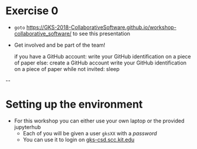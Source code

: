 # Exercise 0

* `goto` https://GKS-2018-CollaborativeSoftware.github.io/workshop-collaborative_software/ to see this presentation
* Get involved and be part of the team!


	if you have a GitHub account:
		write your GitHub identification on a piece of paper
	else:
		create a GitHub account
		write your GitHub identification on a piece of paper
	while not invited:
		sleep

--

# Setting up the environment

* For this workshop you can either use your own laptop or the provided jupyterhub
    * Each of you will be given a user `gksXX` with a *password*
    * You can use it to login on [gks-csd.scc.kit.edu](gks-csd.scc.kit.edu)
